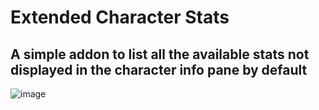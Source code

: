 # Extended Character Stats

## A simple addon to list all the available stats not displayed in the character info pane by default

![image](https://user-images.githubusercontent.com/33514570/72115787-7c0b5200-3348-11ea-92c5-51269a5e4e16.png)
